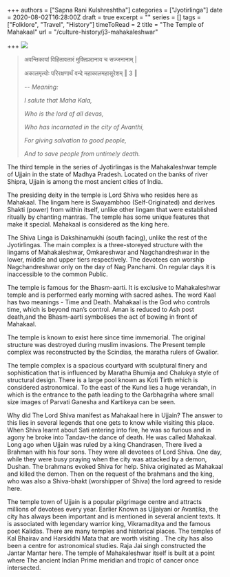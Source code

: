 +++
authors = ["Sapna Rani Kulshreshtha"]
categories = ["Jyotirlinga"]
date = 2020-08-02T16:28:00Z
draft = true
excerpt = ""
series = []
tags = ["Folklore", "Travel", "History"]
timeToRead = 2
title = "The Temple of Mahakaal"
url = "/culture-history/j3-mahakaleshwar"

+++
![](/images/mahakal_temple_ujjain.JPG)

> अवन्तिकायां विहितावतारं मुक्तिप्रदानाय च सज्जनानाम् |
>
> अकालमृत्योः परिरक्षणार्थं वन्दे महाकालमहासुरेशम् ‖ 3 ‖
>
> _-- Meaning:_
>
> _I salute that Maha Kala,_
>
> _Who is the lord of all devas,_
>
> _Who has incarnated in the city of Avanthi,_
>
> _For giving salvation to good people,_
>
> _And to save people from untimely death._

The third temple in the series of Jyotirlingas is the Mahakaleshwar temple of Ujjain in the state of Madhya Pradesh. Located on the banks of river Shipra, Ujjain is among the most ancient cities of India.

The presiding deity in the temple is Lord Shiva who resides here as Mahakaal. The lingam here is Swayambhoo (Self-Originated) and derives Shakti (power) from within itself, unlike other lingam that were established ritually by chanting mantras. The temple has some unique features that make it special. Mahakaal is considered as the king here.

The Shiva Linga is Dakshinamukhi (south facing), unlike the rest of the Jyotirlingas. The main complex is a three-storeyed structure with the lingams of Mahakaleshwar, Omkareshwar and Nagchandreshwar in the lower, middle and upper tiers respectively. The devotees can worship Nagchandreshwar only on the day of Nag Panchami. On regular days it is inaccessible to the common Public.

The temple is famous for the Bhasm-aarti. It is exclusive to Mahakaleshwar temple and is performed early morning with sacred ashes. The word Kaal has two meanings - Time and Death. Mahakaal is the God who controls time, which is beyond man’s control. Aman is reduced to Ash post death,and the Bhasm-aarti symbolises the act of bowing in front of Mahakaal.

The temple is known to exist here since time immemorial. The original structure was destroyed during muslim invasions. The Present temple complex was reconstructed by the Scindias, the maratha rulers of Gwalior.

The temple complex is a spacious courtyard with sculptural finery and sophistication that is influenced by Maratha Bhumija and Chalukya style of structural design. There is a large pool known as Koti Tirth which is considered astronomical. To the east of the Kund lies a huge verandah, in which is the entrance to the path leading to the Garbhagriha where small size images of Parvati Ganesha and Kartikeya can be seen.

Why did The Lord Shiva manifest as Mahakaal here in Ujjain? The answer to this lies in several legends that one gets to know while visiting this place. When Shiva learnt about Sati entering into fire, he was so furious and in agony he broke into Tandav-the dance of death. He was called Mahakaal. Long ago when Ujjain was ruled by a king Chandrasen, There lived a Brahman with his four sons. They were all devotees of Lord Shiva. One day, while they were busy praying when the city was attacked by a demon, Dushan. The brahmans evoked Shiva for help. Shiva originated as Mahakaal and killed the demon. Then on the request of the brahmans and the king, who was also a Shiva-bhakt (worshipper of Shiva) the lord agreed to reside here.

The temple town of Ujjain is a popular pilgrimage centre and attracts millions of devotees every year. Earlier Known as Ujjaiyani or Avantika, the city has always been important and is mentioned in several ancient texts. It is associated with legendary warrior king, Vikramaditya and the famous poet Kalidas. There are many temples and historical places. The temples of Kal Bhairav and Harsiddhi Mata that are worth visiting . The city has also been a centre for astronomical studies. Raja Jai singh constructed the Jantar Mantar here. The temple of Mahakaleshwar itself is built at a point where The ancient Indian Prime meridian and tropic of cancer once intersected.